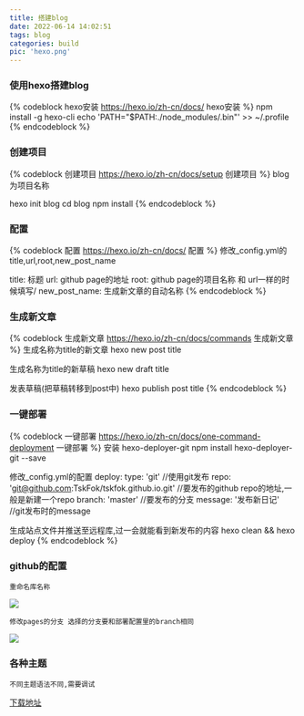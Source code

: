 ```yaml
---
title: 搭建blog
date: 2022-06-14 14:02:51
tags: blog
categories: build
pic: 'hexo.png'
---
```


### 使用hexo搭建blog

<!-- more -->

{% codeblock hexo安装 https://hexo.io/zh-cn/docs/ hexo安装 %}
npm install -g hexo-cli
echo 'PATH="$PATH:./node_modules/.bin"' >> ~/.profile
{% endcodeblock %}

### 创建项目

{% codeblock 创建项目 https://hexo.io/zh-cn/docs/setup 创建项目 %}
blog为项目名称

hexo init blog 
cd blog
npm install
{% endcodeblock %}


### 配置

{% codeblock 配置 https://hexo.io/zh-cn/docs/ 配置 %}
修改_config.yml的title,url,root,new_post_name

title: 标题
url: github page的地址
root: github page的项目名称 和 url一样的时候填写/
new_post_name: 生成新文章的自动名称
{% endcodeblock %}

### 生成新文章

{% codeblock 生成新文章 https://hexo.io/zh-cn/docs/commands 生成新文章 %}
生成名称为title的新文章
hexo new post title

生成名称为title的新草稿
hexo new draft title

发表草稿(把草稿转移到post中)
hexo publish post title
{% endcodeblock %}

### 一键部署

{% codeblock 一键部署 https://hexo.io/zh-cn/docs/one-command-deployment 一键部署 %}
安装 hexo-deployer-git
npm install hexo-deployer-git --save

修改_config.yml的配置
deploy:
type: 'git' //使用git发布
repo: 'git@github.com:TskFok/tskfok.github.io.git' //要发布的github repo的地址,一般是新建一个repo
branch: 'master' //要发布的分支
message: '发布新日记' //git发布时的message


生成站点文件并推送至远程库,过一会就能看到新发布的内容
hexo clean && hexo deploy
{% endcodeblock %}

### github的配置

````
重命名库名称
````
![](general.png)
````
修改pages的分支 选择的分支要和部署配置里的branch相同
````
![](page.png)

### 各种主题

````
不同主题语法不同,需要调试
````
[下载地址](https://hexo.io/themes/)
